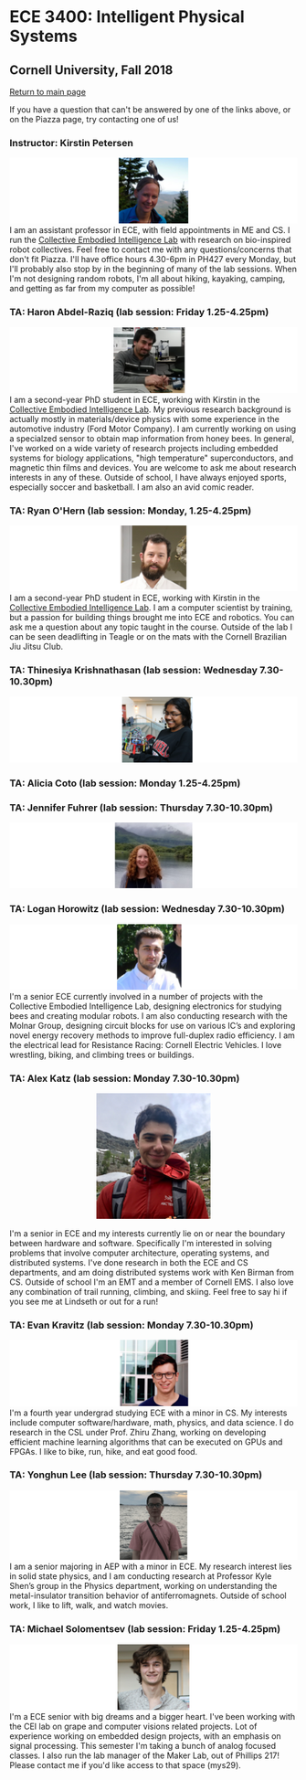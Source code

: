 # ECE 3400: Intelligent Physical Systems
## Cornell University, Fall 2018

[Return to main page](https://cei-lab.github.io/ece3400-2018/)

If you have a question that can't be answered by one of the links above, or on the Piazza page, try contacting one of us!

### Instructor: Kirstin Petersen

![Kirstin](./images/Kirstin.png)
I am an assistant professor in ECE, with field appointments in ME and CS. I run the [Collective Embodied Intelligence Lab](http://cei.ece.cornell.edu/) with research on bio-inspired robot collectives. Feel free to contact me with any questions/concerns that don't fit Piazza. I'll have office hours 4.30-6pm in PH427 every Monday, but I'll probably also stop by in the beginning of many of the lab sessions. When I'm not designing random robots, I'm all about hiking, kayaking, camping, and getting as far from my computer as possible!

### TA: Haron Abdel-Raziq (lab session: Friday 1.25-4.25pm)

![Haron](./images/Haron.png)
I am a second-year PhD student in ECE, working with Kirstin in the [Collective Embodied Intelligence Lab](http://cei.ece.cornell.edu/). My previous research background is actually mostly in materials/device physics with some experience in the automotive industry (Ford Motor Company). I am currently working on using a specialzed sensor to obtain map information from honey bees. In general, I've worked on a wide variety of research projects including embedded systems for biology applications, "high temperature" superconductors, and magnetic thin films and devices. You are welcome to ask me about research interests in any of these. Outside of school, I have always enjoyed sports, especially soccer and basketball. I am also an avid comic reader. 

### TA: Ryan O'Hern (lab session: Monday, 1.25-4.25pm)

![Ryan](./images/Ryan.png)
I am a second-year PhD student in ECE, working with Kirstin in the [Collective Embodied Intelligence Lab](http://cei.ece.cornell.edu/). I am a computer scientist by training, but a passion for building things brought me into ECE and robotics. You can ask me a question about any topic taught in the course. Outside of the lab I can be seen deadlifting in Teagle or on the mats with the Cornell Brazilian Jiu Jitsu Club.

### TA: Thinesiya Krishnathasan (lab session: Wednesday 7.30-10.30pm)

![Thinesiya](./images/Thinesiya.png)

### TA: Alicia Coto (lab session: Monday 1.25-4.25pm)

### TA: Jennifer Fuhrer (lab session: Thursday 7.30-10.30pm)

![Jennifer](./images/Jennifer2.png)

### TA: Logan Horowitz (lab session: Wednesday 7.30-10.30pm)

![Logan](./images/Logan.png)
I'm a senior ECE currently involved in a number of projects with the Collective Embodied Intelligence Lab, designing electronics for studying bees and creating modular robots.  I am also conducting research with the Molnar Group, designing circuit blocks for use on various IC’s and exploring novel energy recovery methods to improve full-duplex radio efficiency.  I am the electrical lead for Resistance Racing: Cornell Electric Vehicles.  I love wrestling, biking, and climbing trees or buildings.

### TA: Alex Katz (lab session: Monday 7.30-10.30pm)

<p align="center">
  <img width="200" height="220" src="./images/Alex.png">
</p>
I'm a senior in ECE and my interests currently lie on or near the boundary between hardware and software. Specifically I'm interested in solving problems that involve computer architecture, operating systems, and distributed systems. I've done research in both the ECE and CS departments, and am doing distributed systems work with Ken Birman from CS. Outside of school I'm an EMT and a member of Cornell EMS. I also love any combination of trail running, climbing, and skiing. Feel free to say hi if you see me at Lindseth or out for a run!


### TA: Evan Kravitz (lab session: Monday 7.30-10.30pm)

![Evan](./images/Evan.png)
I'm a fourth year undergrad studying ECE with a minor in CS. My interests include computer software/hardware, math, physics, and data science. I do research in the CSL under Prof. Zhiru Zhang, working on developing efficient machine learning algorithms that can be executed on GPUs and FPGAs. I like to bike, run, hike, and eat good food. 

### TA: Yonghun Lee (lab session: Thursday 7.30-10.30pm)

![Yonghun](./images/Yonghun.png)
I am a senior majoring in AEP with a minor in ECE. My research interest lies in solid state physics, and I am conducting research at Professor Kyle Shen’s group in the Physics department, working on understanding the metal-insulator transition behavior of antiferromagnets. Outside of school work, I like to lift, walk, and watch movies. 

### TA: Michael Solomentsev (lab session: Friday 1.25-4.25pm)

![Michael](./images/Michael.png)
I'm a ECE senior with big dreams and a bigger heart. I've been working with the CEI lab on grape and computer visions related projects. Lot of experience working on embedded design projects, with an emphasis on signal processing. This semester I'm taking a bunch of analog focused classes. I also run the lab manager of the Maker Lab, out of Phillips 217! Please contact me if you'd like access to that space (mys29). 


